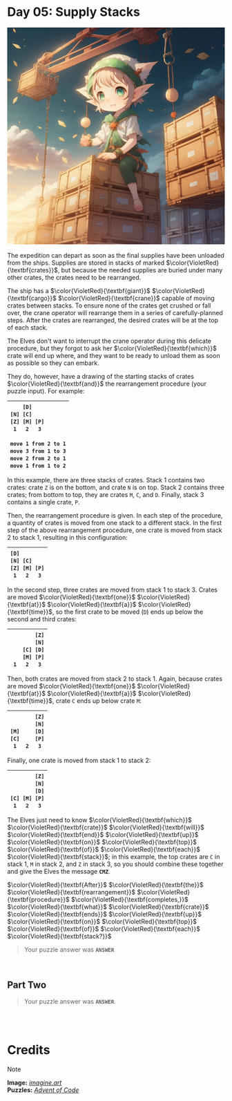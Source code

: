 # Day 05: Supply Stacks

<img src=https://github.com/Kyros0718/Advent_of_Code/blob/main/Media/2022/baby%20elf%20sitting%20on%20crates.png>

The expedition can depart as soon as the final supplies have been unloaded from the ships. Supplies are stored in stacks of marked $\color{VioletRed}{\textbf{crates}}$, but because the needed supplies are buried under many other crates, the crates need to be rearranged.

The ship has a $\color{VioletRed}{\textbf{giant}}$ $\color{VioletRed}{\textbf{cargo}}$ $\color{VioletRed}{\textbf{crane}}$ capable of moving crates between stacks. To ensure none of the crates get crushed or fall over, the crane operator will rearrange them in a series of carefully-planned steps. After the crates are rearranged, the desired crates will be at the top of each stack.

The Elves don't want to interrupt the crane operator during this delicate procedure, but they forgot to ask her $\color{VioletRed}{\textbf{which}}$ crate will end up where, and they want to be ready to unload them as soon as possible so they can embark.

They do, however, have a drawing of the starting stacks of crates $\color{VioletRed}{\textbf{and}}$ the rearrangement procedure (your puzzle input). For example:

| `     [D]     `<br>`[N] [C]    `<br>`[Z] [M] [P]`<br>`  1   2   3  `<br><br>`move 1 from 2 to 1`<br>`move 3 from 1 to 3`<br>`move 2 from 2 to 1`<br>`move 1 from 1 to 2` |
| :--- |

In this example, there are three stacks of crates. Stack 1 contains two crates: crate `Z` is on the bottom, and crate `N` is on top. Stack 2 contains three crates; from bottom to top, they are crates `M`, `C`, and `D`. Finally, stack 3 contains a single crate, `P`.

Then, the rearrangement procedure is given. In each step of the procedure, a quantity of crates is moved from one stack to a different stack. In the first step of the above rearrangement procedure, one crate is moved from stack 2 to stack 1, resulting in this configuration:

|`[D]        `<br>`[N] [C]    `<br>`[Z] [M] [P]`<br>`  1   2   3  ` |
| --- |

In the second step, three crates are moved from stack 1 to stack 3. Crates are moved $\color{VioletRed}{\textbf{one}}$ $\color{VioletRed}{\textbf{at}}$ $\color{VioletRed}{\textbf{a}}$ $\color{VioletRed}{\textbf{time}}$, so the first crate to be moved (`D`) ends up below the second and third crates:

| `        [Z]`<br>`        [N]`<br>`    [C] [D]`<br>`    [M] [P]`<br>`  1   2   3  ` |
| --- |

Then, both crates are moved from stack 2 to stack 1. Again, because crates are moved $\color{VioletRed}{\textbf{one}}$ $\color{VioletRed}{\textbf{at}}$ $\color{VioletRed}{\textbf{a}}$ $\color{VioletRed}{\textbf{time}}$, crate `C` ends up below crate `M`:

| `        [Z]`<br>`        [N]`<br>`[M]     [D]`<br>`[C]     [P]`<br>`  1   2   3  ` |
| --- |

Finally, one crate is moved from stack 1 to stack 2:

| `        [Z]`<br>`        [N]`<br>`        [D]`<br>`[C] [M] [P]`<br>`  1   2   3  ` |
| --- |

The Elves just need to know $\color{VioletRed}{\textbf{which}}$ $\color{VioletRed}{\textbf{crate}}$ $\color{VioletRed}{\textbf{will}}$ $\color{VioletRed}{\textbf{end}}$ $\color{VioletRed}{\textbf{up}}$ $\color{VioletRed}{\textbf{on}}$ $\color{VioletRed}{\textbf{top}}$ $\color{VioletRed}{\textbf{of}}$ $\color{VioletRed}{\textbf{each}}$ $\color{VioletRed}{\textbf{stack}}$; in this example, the top crates are `C` in stack 1, `M` in stack 2, and `Z` in stack 3, so you should combine these together and give the Elves the message **`CMZ`**.

$\color{VioletRed}{\textbf{After}}$ $\color{VioletRed}{\textbf{the}}$ $\color{VioletRed}{\textbf{rearrangement}}$ $\color{VioletRed}{\textbf{procedure}}$ $\color{VioletRed}{\textbf{completes,}}$ $\color{VioletRed}{\textbf{what}}$ $\color{VioletRed}{\textbf{crate}}$ $\color{VioletRed}{\textbf{ends}}$ $\color{VioletRed}{\textbf{up}}$ $\color{VioletRed}{\textbf{on}}$ $\color{VioletRed}{\textbf{top}}$ $\color{VioletRed}{\textbf{of}}$ $\color{VioletRed}{\textbf{each}}$ $\color{VioletRed}{\textbf{stack?}}$

> Your puzzle answer was **`ANSWER`**

<br>

##  Part Two


> Your puzzle answer was **`ANSWER`**.

<br>
<br>

# Credits

> [!NOTE]  
> **Image:** [_imagine.art_](https://www.imagine.art/)<br>
> **Puzzles:** [_Advent of Code_](https://adventofcode.com/)




